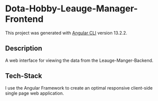 # Dota-Hobby-Leauge-Manager-Frontend

This project was generated with [Angular CLI](https://github.com/angular/angular-cli) version 13.2.2.

## Description

A web interface for viewing the data from the Leauge-Manger-Backend.

## Tech-Stack

I use the Angular Framework to create an optimal responsive client-side single page web application.
